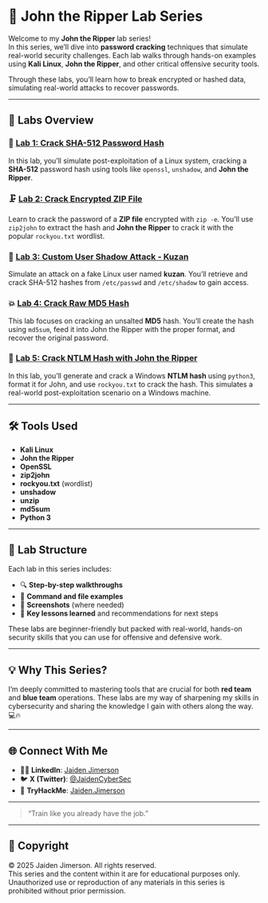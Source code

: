 # 🧠 **John the Ripper Lab Series**

Welcome to my **John the Ripper** lab series!  
In this series, we’ll dive into **password cracking** techniques that simulate real-world security challenges. Each lab walks through hands-on examples using **Kali Linux**, **John the Ripper**, and other critical offensive security tools.

Through these labs, you’ll learn how to break encrypted or hashed data, simulating real-world attacks to recover passwords.

---

## 📂 **Labs Overview**

### 🔐 **[Lab 1: Crack SHA-512 Password Hash](./Lab1/README-lab1.md)**  
In this lab, you’ll simulate post-exploitation of a Linux system, cracking a **SHA-512** password hash using tools like `openssl`, `unshadow`, and **John the Ripper**.

### 🗜️ **[Lab 2: Crack Encrypted ZIP File](./Lab2/README.md)**  
Learn to crack the password of a **ZIP file** encrypted with `zip -e`. You’ll use `zip2john` to extract the hash and **John the Ripper** to crack it with the popular `rockyou.txt` wordlist.

### 🧪 **[Lab 3: Custom User Shadow Attack - Kuzan](./Lab3/README.md)**  
Simulate an attack on a fake Linux user named **kuzan**. You’ll retrieve and crack SHA-512 hashes from `/etc/passwd` and `/etc/shadow` to gain access.

### 💥 **[Lab 4: Crack Raw MD5 Hash](./Lab4/README.md)**  
This lab focuses on cracking an unsalted **MD5** hash. You’ll create the hash using `md5sum`, feed it into John the Ripper with the proper format, and recover the original password.

### 🧱 **[Lab 5: Crack NTLM Hash with John the Ripper](./Lab5/README.md)**  
In this lab, you’ll generate and crack a Windows **NTLM hash** using `python3`, format it for John, and use `rockyou.txt` to crack the hash. This simulates a real-world post-exploitation scenario on a Windows machine.

---

## 🛠️ **Tools Used**

- **Kali Linux**
- **John the Ripper**
- **OpenSSL**
- **zip2john**
- **rockyou.txt** (wordlist)
- **unshadow**
- **unzip**
- **md5sum**
- **Python 3**

---

## 🧪 **Lab Structure**

Each lab in this series includes:
- 🔍 **Step-by-step walkthroughs**  
- 📄 **Command and file examples**  
- 📸 **Screenshots** (where needed)  
- 🧠 **Key lessons learned** and recommendations for next steps

These labs are beginner-friendly but packed with real-world, hands-on security skills that you can use for offensive and defensive work.

---

## 💡 **Why This Series?**

I’m deeply committed to mastering tools that are crucial for both **red team** and **blue team** operations. These labs are my way of sharpening my skills in cybersecurity and sharing the knowledge I gain with others along the way. 💻🔥

---

## 🌐 **Connect With Me**

- 🧑‍💻 **LinkedIn**: [Jaiden Jimerson](https://www.linkedin.com/in/jaiden-jimerson-319995140)  
- 🐦 **X (Twitter)**: [@JaidenCyberSec](https://x.com/JaidenCyberSec)  
- 🧩 **TryHackMe**: [Jaiden.Jimerson](https://tryhackme.com/p/Jaiden.Jimerson)

---

> “Train like you already have the job.”

---

## 📜 **Copyright**

© 2025 Jaiden Jimerson. All rights reserved.  
This series and the content within it are for educational purposes only. Unauthorized use or reproduction of any materials in this series is prohibited without prior permission.
